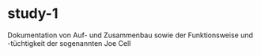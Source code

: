 study-1
=======

Dokumentation von Auf- und Zusammenbau sowie der Funktionsweise und -tüchtigkeit der sogenannten Joe Cell
